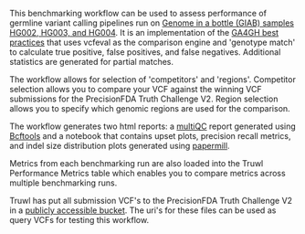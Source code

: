 This benchmarking workflow can be used to assess performance of germline variant calling pipelines run on [Genome in a bottle (GIAB) samples HG002, HG003, and HG004](https://truwl.com/files/library/FC_ac361c.1). It is an implementation of the [GA4GH best practices](https://doi.org/10.1038/s41587-019-0054-x) that uses vcfeval as the comparison engine and 'genotype match' to calculate true positive, false positives, and false negatives. Additional statistics are generated for partial matches.

The workflow allows for selection of 'competitors' and 'regions'. Competitor selection allows you to compare your VCF against the winning VCF submissions for the PrecisionFDA Truth Challenge V2. Region selection allows you to specify which genomic regions are used for the comparison.

The workflow generates two html reports: a [multiQC](https://truwl.com/tools/library/multiqc/1.9) report generated using [Bcftools](https://truwl.com/tools/library/bcftools/1.11) and a notebook that contains upset plots, precision recall metrics, and indel size distribution plots generated using [papermill](https://truwl.com/tools/library/papermill/2).

Metrics from each benchmarking run are also loaded into the Truwl Performance Metrics table which enables you to compare metrics across multiple benchmarking runs.

Truwl has put all submission VCF's to the PrecisionFDA Truth Challenge V2 in a [publicly accessible bucket](https://console.cloud.google.com/storage/browser/truth-challenge-v2/submission_vcfs). The uri's for these files can be used as query VCFs for testing this workflow.